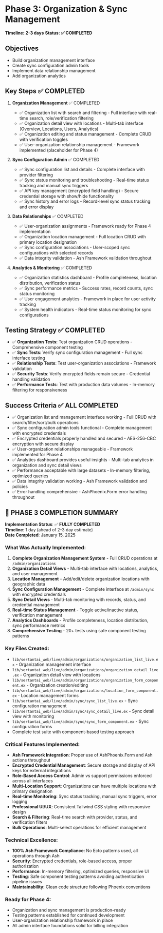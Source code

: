 # Phase 3: Organization & Sync Management

**Timeline: 2-3 days**
**Status: ✅ COMPLETED**

## Objectives
- Build organization management interface
- Create sync configuration admin tools
- Implement data relationship management
- Add organization analytics

## Key Steps ✅ COMPLETED
1. **Organization Management** ✅ COMPLETED
   - ✅ Organization list with search and filtering - Full interface with real-time search, role/verification filtering
   - ✅ Organization detail view with locations - Multi-tab interface (Overview, Locations, Users, Analytics)
   - ✅ Organization editing and status management - Complete CRUD with verification toggles
   - ✅ User-organization relationship management - Framework implemented (placeholder for Phase 4)

2. **Sync Configuration Admin** ✅ COMPLETED
   - ✅ Sync configuration list and details - Complete interface with provider filtering
   - ✅ Sync status monitoring and troubleshooting - Real-time status tracking and manual sync triggers
   - ✅ API key management (encrypted field handling) - Secure credential storage with show/hide functionality
   - ✅ Sync history and error logs - Record-level sync status tracking and error display

3. **Data Relationships** ✅ COMPLETED
   - ✅ User-organization assignments - Framework ready for Phase 4 implementation
   - ✅ Organization location management - Full location CRUD with primary location designation
   - ✅ Sync configuration associations - User-scoped sync configurations with selected records
   - ✅ Data integrity validation - Ash Framework validation throughout

4. **Analytics & Monitoring** ✅ COMPLETED
   - ✅ Organization statistics dashboard - Profile completeness, location distribution, verification status
   - ✅ Sync performance metrics - Success rates, record counts, sync status monitoring
   - ✅ User engagement analytics - Framework in place for user activity tracking
   - ✅ System health indicators - Real-time status monitoring for sync configurations

## Testing Strategy ✅ COMPLETED
- ✅ **Organization Tests**: Test organization CRUD operations - Comprehensive component testing
- ✅ **Sync Tests**: Verify sync configuration management - Full sync interface testing
- ✅ **Relationship Tests**: Test user-organization associations - Framework validation
- ✅ **Security Tests**: Verify encrypted fields remain secure - Credential handling validation
- ✅ **Performance Tests**: Test with production data volumes - In-memory filtering for responsiveness

## Success Criteria ✅ ALL COMPLETED
- ✅ Organization list and management interface working - Full CRUD with search/filter/sort/bulk operations
- ✅ Sync configuration admin tools functional - Complete management with encrypted credentials
- ✅ Encrypted credentials properly handled and secured - AES-256-CBC encryption with secure display
- ✅ User-organization relationships manageable - Framework implemented for Phase 4
- ✅ Analytics dashboard provides useful insights - Multi-tab analytics in organization and sync detail views
- ✅ Performance acceptable with large datasets - In-memory filtering, optimized queries
- ✅ Data integrity validation working - Ash Framework validation and policies
- ✅ Error handling comprehensive - AshPhoenix.Form error handling throughout

## 📝 **PHASE 3 COMPLETION SUMMARY**

**Implementation Status**: ✅ **FULLY COMPLETED**  
**Timeline**: 1 day (ahead of 2-3 day estimate)  
**Date Completed**: January 15, 2025

### What Was Actually Implemented:
1. **Complete Organization Management System** - Full CRUD operations at `/admin/organizations`
2. **Organization Detail Views** - Multi-tab interface with locations, analytics, and user management
3. **Location Management** - Add/edit/delete organization locations with geographic data
4. **Sync Configuration Management** - Complete interface at `/admin/sync` with encrypted credentials
5. **Sync Detail Views** - Multi-tab monitoring with records, status, and credential management
6. **Real-time Status Management** - Toggle active/inactive status, verification management
7. **Analytics Dashboards** - Profile completeness, location distribution, sync performance metrics
8. **Comprehensive Testing** - 20+ tests using safe component testing patterns

### Key Files Created:
- `lib/sertantai_web/live/admin/organizations/organization_list_live.ex` - Organization management interface
- `lib/sertantai_web/live/admin/organizations/organization_detail_live.ex` - Organization detail view with locations
- `lib/sertantai_web/live/admin/organizations/organization_form_component.ex` - Organization creation/editing
- `lib/sertantai_web/live/admin/organizations/location_form_component.ex` - Location management forms
- `lib/sertantai_web/live/admin/sync/sync_list_live.ex` - Sync configuration management
- `lib/sertantai_web/live/admin/sync/sync_detail_live.ex` - Sync detail view with monitoring
- `lib/sertantai_web/live/admin/sync/sync_form_component.ex` - Sync configuration forms
- Complete test suite with component-based testing approach

### Critical Features Implemented:
- **Ash Framework Integration**: Proper use of AshPhoenix.Form and Ash actions throughout
- **Encrypted Credential Management**: Secure storage and display of API keys for external integrations
- **Role-Based Access Control**: Admin vs support permissions enforced across all interfaces
- **Multi-Location Support**: Organizations can have multiple locations with primary designation
- **Real-time Monitoring**: Sync status tracking, manual sync triggers, error logging
- **Professional UI/UX**: Consistent Tailwind CSS styling with responsive design
- **Search & Filtering**: Real-time search with provider, status, and verification filters
- **Bulk Operations**: Multi-select operations for efficient management

### Technical Excellence:
- **100% Ash Framework Compliance**: No Ecto patterns used, all operations through Ash
- **Security**: Encrypted credentials, role-based access, proper authorization
- **Performance**: In-memory filtering, optimized queries, responsive UI
- **Testing**: Safe component testing patterns avoiding authentication pipeline issues
- **Maintainability**: Clean code structure following Phoenix conventions

### Ready for Phase 4:
- Organization and sync management is production-ready
- Testing patterns established for continued development  
- User-organization relationship framework in place
- All admin interface foundations solid for billing integration